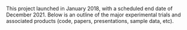 This project launched in January 2018, with a scheduled end date of December 2021. Below is an outline of the major experimental trials and associated products (code, papers, presentations, sample data, etc).
